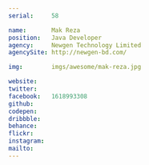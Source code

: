 ```yaml
---
serial:     58

name:       Mak Reza
position:   Java Developer
agency:     Newgen Technology Limited
agencySite: http://newgen-bd.com/

img:        imgs/awesome/mak-reza.jpg

website:    
twitter:    
facebook:   1618993308
github:     
codepen:    
dribbble:   
behance:    
flickr:     
instagram:  
mailto:     
---
```

